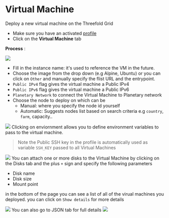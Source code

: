 # Virtual Machine

Deploy a new virtual machine on the Threefold Grid

- Make sure you have an activated [profile](weblets/weblets_profile_manager) 
- Click on the **Virtual Machine** tab

__Process__ : 

![](weblets/img/new_vm1.png)

- Fill in the instance name: it's used to reference the VM in the future.
- Choose the image from the drop down (e.g Alpine, Ubuntu) or you can click on `Other` and manually specify the flist URL and the entrypoint.
- `Public IPv4` flag gives the virtual machine a Public IPv4
- `Public IPv6` flag gives the virtual machine a Public IPv6
- `Planetary Network` to connect the Virtual Machine to Planetary network
- Choose the node to deploy on which can be
   - Manual: where you specify the node id yourself
   - Automatic: Suggests nodes list based on search criteria e.g `country`, `farm`, capacity..
  

![](weblets/img/new_vm2.png)
Clicking on enviornment allows you to define environment variables to pass to the virtual machine. 
> Note the Public SSH key in the profile is automatically used as variable `SSH_KEY` passed to all Virtual Machines 

![](weblets/img/new_vm3.png)
You can attach one or more disks to the Virtual Machine by clicking on the Disks tab and the plus `+` sign and specify the following parameters
   - Disk name 
   - Disk size
   - Mount point

in the bottom of the page you can see a list of all of the virual machines you deployed. you can click on `Show details` for more details

![](weblets/img/weblet_vm5.png)
You can also go to JSON tab for full details
![](weblets/img/weblet_vm6.png)
